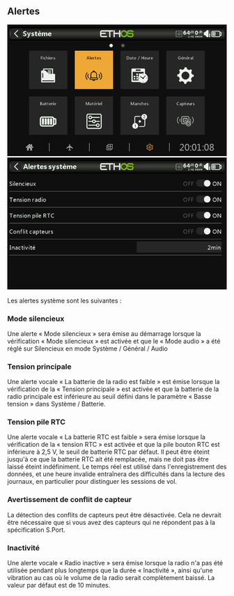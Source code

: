 ## Alertes

![Icône Alertes](../.gitbook/assets/system-icon-alerts.png)
![Gestionnaire des alertes](<../.gitbook/assets/system-alerts.png>)

Les alertes système sont les suivantes :

### Mode silencieux

Une alerte « Mode silencieux » sera émise au démarrage lorsque la vérification « Mode silencieux » est activée et que le « Mode audio » a été réglé sur Silencieux en mode Système / Général / Audio

### Tension principale

Une alerte vocale « La batterie de la radio est faible » est émise lorsque la vérification de la « Tension principale » est activée et que la batterie de la radio principale est inférieure au seuil défini dans le paramètre « Basse tension » dans Système / Batterie.

### Tension pile RTC

Une alerte vocale « La batterie RTC est faible » sera émise lorsque la vérification de la « tension RTC » est activée et que la pile bouton RTC est inférieure à 2,5 V, le seuil de batterie RTC par défaut. Il peut être éteint jusqu'à ce que la batterie RTC ait été remplacée, mais ne doit pas être laissé éteint indéfiniment. Le temps réel est utilisé dans l'enregistrement des données, et une heure invalide entraînera des difficultés dans la lecture des journaux, en particulier pour distinguer les sessions de vol.

### Avertissement de conflit de capteur

La détection des conflits de capteurs peut être désactivée. Cela ne devrait être nécessaire que si vous avez des capteurs qui ne répondent pas à la spécification S.Port.

### Inactivité

Une alerte vocale « Radio inactive » sera émise lorsque la radio n'a pas été utilisée pendant plus longtemps que la durée « Inactivité », ainsi qu'une vibration au cas où le volume de la radio serait complètement baissé. La valeur par défaut est de 10 minutes.
